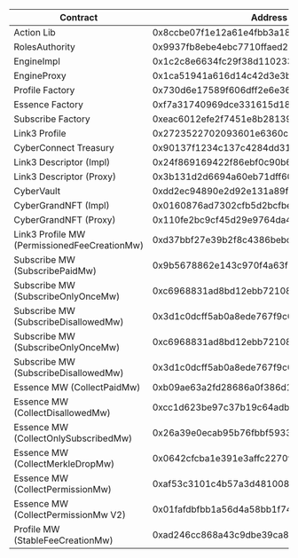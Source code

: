 | Contract                                     | Address                                    |
| -------------------------------------------- | ------------------------------------------ |
| Action Lib                                   | 0x8ccbe07f1e12a61e4fbb3a1895d35dce001ff73a |
| RolesAuthority                               | 0x9937fb8ebe4ebc7710ffaed246584603f390be3e |
| EngineImpl                                   | 0x1c2c8e6634fc29f38d110233b5370a1b7ebbb6e5 |
| EngineProxy                                  | 0x1ca51941a616d14c42d3e3b9e6e687d7f5054c3a |
| Profile Factory                              | 0x730d6e17589f606dff2e6e36c7abd8a8c2b40f91 |
| Essence Factory                              | 0xf7a31740969dce331615d189d355e5edf2b80b70 |
| Subscribe Factory                            | 0xeac6012efe2f7451e8b28139e8d23bb3b540fecb |
| Link3 Profile                                | 0x2723522702093601e6360cae665518c4f63e9da6 |
| CyberConnect Treasury                        | 0x90137f1234c137c4284dd317303f2717c871f70a |
| Link3 Descriptor (Impl)                      | 0x24f869169422f86ebf0c90b6785f9f3534ff08e5 |
| Link3 Descriptor (Proxy)                     | 0x3b131d2d6694a60eb71dff607cc64e6296daa71e |
| CyberVault                                   | 0xdd2ec94890e2d92e131a89f73bfe124137e0c10e |
| CyberGrandNFT (Impl)                         | 0x0160876ad7302cfb5d2bcfbe664a436a69383a12 |
| CyberGrandNFT (Proxy)                        | 0x110fe2bc9cf45d29e9764da4f6274abf13111efc |
| Link3 Profile MW (PermissionedFeeCreationMw) | 0xd37bbf27e39b2f8c4386bebccda0850eeffd2a82 |
| Subscribe MW (SubscribePaidMw)               | 0x9b5678862e143c970f4a63f57dd8a677f5942c40 |
| Subscribe MW (SubscribeOnlyOnceMw)           | 0xc6968831ad8bd12ebb72108f6e4c51432580870d |
| Subscribe MW (SubscribeDisallowedMw)         | 0x3d1c0dcff5ab0a8ede767f9c094b9e12940f6428 |
| Subscribe MW (SubscribeOnlyOnceMw)           | 0xc6968831ad8bd12ebb72108f6e4c51432580870d |
| Subscribe MW (SubscribeDisallowedMw)         | 0x3d1c0dcff5ab0a8ede767f9c094b9e12940f6428 |
| Essence MW (CollectPaidMw)                   | 0xb09ae63a2fd28686a0f386d1ddfd4b53687bf298 |
| Essence MW (CollectDisallowedMw)             | 0xcc1d623be97c37b19c64adbd35390260460b92e7 |
| Essence MW (CollectOnlySubscribedMw)         | 0x26a39e0ecab95b76fbbf593331e25caaa13f83c7 |
| Essence MW (CollectMerkleDropMw)             | 0x0642cfcba1e391e3affc2270fd2a20e468bceeaa |
| Essence MW (CollectPermissionMw)             | 0xaf53c3101c4b57a3d48100832ab8d1732b58c64c |
| Essence MW (CollectPermissionMw V2)          | 0x01fafdbfbb1a56d4a58bb1f7472fb866922ff6c4 |
| Profile MW (StableFeeCreationMw)             | 0xad246cc868a43c9dbe39ca814860b88714e20822 |
